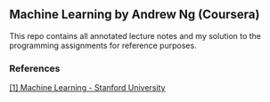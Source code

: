 ## Machine Learning by Andrew Ng (Coursera)
This repo contains all annotated lecture notes and my solution to the programming assignments for reference purposes.

### References
[[1] Machine Learning - Stanford University](https://www.coursera.org/learn/machine-learning)

